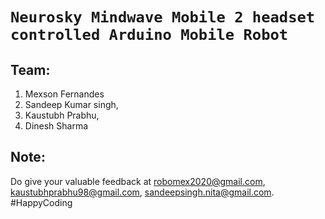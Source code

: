 # `Neurosky Mindwave Mobile 2 headset controlled Arduino Mobile Robot`

## Team:
 1) Mexson Fernandes
 2) Sandeep Kumar singh, 
 3) Kaustubh Prabhu, 
 4) Dinesh Sharma

## Note:
  Do give your valuable feedback at robomex2020@gmail.com, kaustubhprabhu98@gmail.com, sandeepsingh.nita@gmail.com. #HappyCoding
